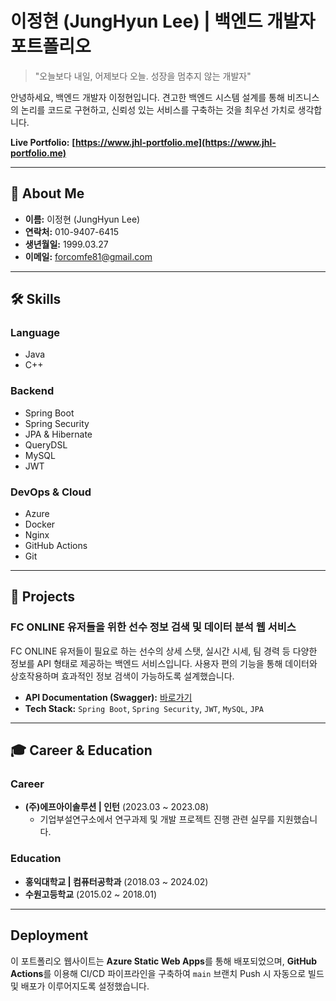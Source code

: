 # 이정현 (JungHyun Lee) | 백엔드 개발자 포트폴리오

> "오늘보다 내일, 어제보다 오늘. 성장을 멈추지 않는 개발자"

안녕하세요, 백엔드 개발자 이정현입니다. 견고한 백엔드 시스템 설계를 통해 비즈니스의 논리를 코드로 구현하고, 신뢰성 있는 서비스를 구축하는 것을 최우선 가치로 생각합니다.

**Live Portfolio:** **[https://www.jhl-portfolio.me](https://www.jhl-portfolio.me)**

---

## 👤 About Me

* **이름:** 이정현 (JungHyun Lee)
* **연락처:** 010-9407-6415
* **생년월일:** 1999.03.27
* **이메일:** forcomfe81@gmail.com

---

## 🛠️ Skills

### Language
* Java
* C++

### Backend
* Spring Boot
* Spring Security
* JPA & Hibernate
* QueryDSL
* MySQL
* JWT

### DevOps & Cloud
* Azure
* Docker
* Nginx
* GitHub Actions
* Git

---

## 📂 Projects

### FC ONLINE 유저들을 위한 선수 정보 검색 및 데이터 분석 웹 서비스

FC ONLINE 유저들이 필요로 하는 선수의 상세 스탯, 실시간 시세, 팀 경력 등 다양한 정보를 API 형태로 제공하는 백엔드 서비스입니다. 사용자 편의 기능을 통해 데이터와 상호작용하며 효과적인 정보 검색이 가능하도록 설계했습니다.

* **API Documentation (Swagger):** [바로가기](https://be-fc-scouter-app-djgdgqcgeedhe4fs.southeastasia-01.azurewebsites.net/swagger-ui/index.html#/)
* **Tech Stack:** `Spring Boot`, `Spring Security`, `JWT`, `MySQL`, `JPA`

---

## 🎓 Career & Education

### Career
* **(주)에프아이솔루션 | 인턴** (2023.03 ~ 2023.08)
    * 기업부설연구소에서 연구과제 및 개발 프로젝트 진행 관련 실무를 지원했습니다.

### Education
* **홍익대학교 | 컴퓨터공학과** (2018.03 ~ 2024.02)
* **수원고등학교** (2015.02 ~ 2018.01)

---

## Deployment

이 포트폴리오 웹사이트는 **Azure Static Web Apps**를 통해 배포되었으며, **GitHub Actions**를 이용해 CI/CD 파이프라인을 구축하여 `main` 브랜치 Push 시 자동으로 빌드 및 배포가 이루어지도록 설정했습니다.
